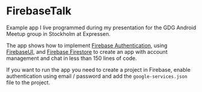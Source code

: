 # FirebaseTalk
Example app I live programmed during my presentation for the GDG Android Meetup group in Stockholm at Expressen.

The app shows how to implement [Firebase Authentication](https://firebase.google.com/docs/auth/), using [FirebaseUI](https://github.com/firebase/FirebaseUI-Android), and [Firebase Firestore](https://firebase.google.com/docs/firestore/) to create an app with account management and chat in less than 150 lines of code.

If you want to run the app you need to create a project in Firebase, enable authentication using email / password and add the `google-services.json` file to the project.
